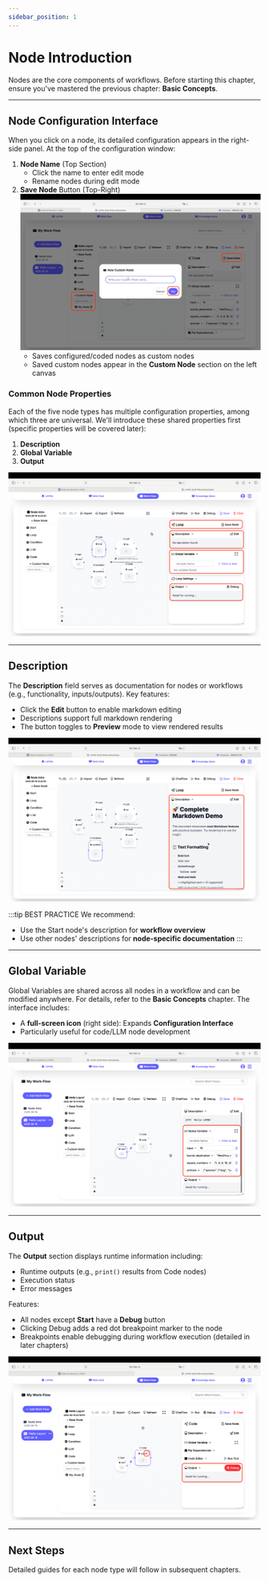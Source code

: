 ```yaml
---
sidebar_position: 1
---
```


# Node Introduction

Nodes are the core components of workflows. Before starting this chapter, ensure you've mastered the previous chapter: **Basic Concepts**.

---

## Node Configuration Interface

When you click on a node, its detailed configuration appears in the right-side panel. At the top of the configuration window:

1. **Node Name** (Top Section)
   - Click the name to enter edit mode
   - Rename nodes during edit mode
2. **Save Node** Button (Top-Right)  
   ![Save Node](./img/save-node.png)
   - Saves configured/coded nodes as custom nodes
   - Saved custom nodes appear in the **Custom Node** section on the left canvas

### Common Node Properties

Each of the five node types has multiple configuration properties, among which three are universal. We'll introduce these shared properties first (specific properties will be covered later):

1. **Description**
2. **Global Variable**
3. **Output**

![Node Description](./img/node-description.png)

---

## Description

The **Description** field serves as documentation for nodes or workflows (e.g., functionality, inputs/outputs). Key features:

- Click the **Edit** button to enable markdown editing
- Descriptions support full markdown rendering
- The button toggles to **Preview** mode to view rendered results

![Markdown](./img/markdown.png)

:::tip BEST PRACTICE
We recommend:

- Use the Start node's description for **workflow overview**
- Use other nodes' descriptions for **node-specific documentation**
:::

---

## Global Variable

Global Variables are shared across all nodes in a workflow and can be modified anywhere. For details, refer to the **Basic Concepts** chapter. The interface includes:

- A **full-screen icon** (right side): Expands **Configuration Interface**
- Particularly useful for code/LLM node development

![Global Variable](./img/global-variable.png)

---

## Output

The **Output** section displays runtime information including:

- Runtime outputs (e.g., `print()` results from Code nodes)
- Execution status
- Error messages

Features:

- All nodes except **Start** have a **Debug** button
- Clicking Debug adds a red dot breakpoint marker to the node
- Breakpoints enable debugging during workflow execution (detailed in later chapters)

![Node Output](./img/node-output.png)

---

## Next Steps

Detailed guides for each node type will follow in subsequent chapters.
